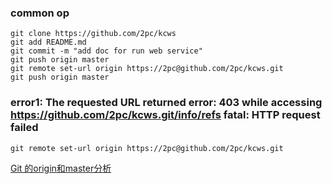 
### common op
```
git clone https://github.com/2pc/kcws
git add README.md 
git commit -m "add doc for run web service"
git push origin master
git remote set-url origin https://2pc@github.com/2pc/kcws.git
git push origin master
```
### error1: The requested URL returned error: 403 while accessing https://github.com/2pc/kcws.git/info/refs fatal: HTTP request failed
```
git remote set-url origin https://2pc@github.com/2pc/kcws.git
```

[Git 的origin和master分析](http://www.cnblogs.com/0616--ataozhijia/p/4165444.html)

